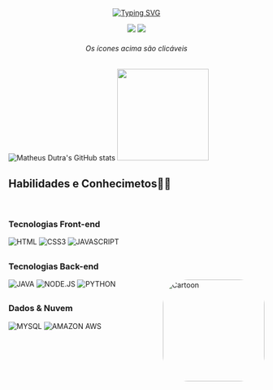 <div align="center">
<a href="https://git.io/typing-svg"><img src="https://readme-typing-svg.demolab.com?font=Fira+Code&weight=500&size=40&pause=2000&color=FFFAFA&background=483D8B00&center=true&width=800&height=80&lines=Bem+Vindo+ao+meu+perfil!" alt="Typing SVG" /></a>

<a href="https://linkedin.com/in/matheus-dutra-01bb34209/"><img src="https://img.icons8.com/ios/40/4B0082/linkedin.png" target="_blank"></a>
<a href="https://instagram.com/omatheus.dutra"> <img src="https://img.icons8.com/ios/40/4B0082/instagram-new--v1.png" target_blank></a>
  <br>  
  <h6> Os ícones acima são clicáveis </h6> 
  
</div>

  ![Matheus Dutra's GitHub stats](https://github-readme-stats.vercel.app/api?username=omatheusdutra&show_icons=true&theme=tokyonight)
  <img height="180em" src="https://github-readme-stats.vercel.app/api/top-langs/?username=omatheusdutra&layout=compact&langs_count=7&theme=tokyonight"/>
</div>


## Habilidades e Conhecimetos👨‍💻
<div style="display: inline_block"><br>
  
  <h3> Tecnologias Front-end </h3>
  <img alt="HTML" src="https://img.shields.io/badge/HTML5-E34F26?style=for-the-badge&logo=html5&logoColor=white">
  <img alt="CSS3" src="https://img.shields.io/badge/CSS3-1572B6?style=for-the-badge&logo=css3&logoColor=white">
  <img alt="JAVASCRIPT" src="https://img.shields.io/badge/JavaScript-F7DF1E?style=for-the-badge&logo=javascript&logoColor=black">
 
 
  ##
  
  <h3> Tecnologias Back-end </h3>
  <img alt="JAVA" src="https://img.shields.io/badge/Java-ED8B00?style=for-the-badge&logo=java&logoColor=white">
  <img alt="NODE.JS" src="https://img.shields.io/badge/Node.js-43853D?style=for-the-badge&logo=node.js&logoColor=white">
  <img alt="PYTHON" src="https://img.shields.io/badge/Python-14354C?style=for-the-badge&logo=python&logoColor=white">
  
  
  <img align="right" alt="Cartoon" height="200" style="border-radius:50px;" src="https://user-images.githubusercontent.com/89203538/222477874-0acc3db4-e4cd-4988-956c-b9d30f956e69.jpg?transparent=1&palette=1&scale=2">
  
  ##
  
  <h3> Dados & Nuvem </h3>
  <img alt="MYSQL" src="https://img.shields.io/badge/MySQL-00000F?style=for-the-badge&logo=mysql&logoColor=white">
  <img alt="AMAZON AWS" src="https://img.shields.io/badge/Amazon_AWS-FF9900?style=for-the-badge&logo=amazonaws&logoColor=white">
  
  
</div>
